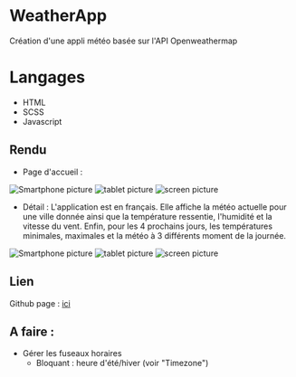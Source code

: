 # WeatherApp
Création d'une appli météo basée sur l'API Openweathermap

# Langages

- HTML
- SCSS
- Javascript

## Rendu
- Page d'accueil :


![Smartphone picture](src/img/smart.jpg)
![tablet picture](src/img/tab.jpg)
![screen picture](src/img/screen.jpg)

- Détail :
L'application est en français.
Elle affiche la météo actuelle pour une ville donnée ainsi que la température ressentie, l'humidité et la vitesse du vent.
Enfin, pour les 4 prochains jours, les températures minimales, maximales et la météo à 3 différents moment de la journée.

![Smartphone picture](src/img/smart_1.jpg)
![tablet picture](src/img/tab_1.jpg)
![screen picture](src/img/screen_1.jpg)


## Lien
Github page : [ici](https://lambertnicolas.github.io/weather-app/)

## A faire :

- Gérer les fuseaux horaires
  - Bloquant : heure d'été/hiver (voir "Timezone")
